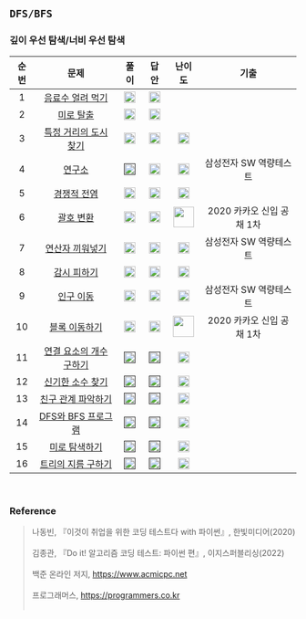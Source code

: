 ## `DFS/BFS`
### 깊이 우선 탐색/너비 우선 탐색

순번|문제|풀이|답안|난이도|기출
:---:|:---:|:---:|:---:|:---:|:---:|
1|[음료수 얼려 먹기](https://github.com/CHUrururu/CodingTest/blob/master/DFS%2C%20BFS/Problem/1_%EC%9D%8C%EB%A3%8C%EC%88%98%20%EC%96%BC%EB%A0%A4%20%EB%A8%B9%EA%B8%B0.md)|<a href="https://github.com/CHUrururu/CodingTest/blob/master/DFS%2C%20BFS/Solution/1_%EC%9D%8C%EB%A3%8C%EC%88%98%20%EC%96%BC%EB%A0%A4%20%EB%A8%B9%EA%B8%B0.py"><img src="https://cdn-icons-png.flaticon.com/512/7046/7046086.png" width="20" height="20"/></a>|<a href="https://github.com/ndb796/python-for-coding-test/blob/master/5/10.py"><img src="https://cdn-icons-png.flaticon.com/512/2702/2702154.png" width="20" height="20"/></a>||
2|[미로 탈출](https://github.com/CHUrururu/CodingTest/blob/master/DFS%2C%20BFS/Problem/2_%EB%AF%B8%EB%A1%9C%20%ED%83%88%EC%B6%9C.md)|<a href="https://github.com/CHUrururu/CodingTest/blob/master/DFS%2C%20BFS/Solution/2_%EB%AF%B8%EB%A1%9C%20%ED%83%88%EC%B6%9C.py"><img src="https://cdn-icons-png.flaticon.com/512/7046/7046086.png" width="20" height="20"/></a>|<a href="https://github.com/ndb796/python-for-coding-test/blob/master/5/11.py"><img src="https://cdn-icons-png.flaticon.com/512/2702/2702154.png" width="20" height="20"/></a>||
3|[특정 거리의 도시 찾기](https://www.acmicpc.net/problem/18352)|<a href="https://github.com/CHUrururu/CodingTest/blob/master/DFS%2C%20BFS/Solution/3_%ED%8A%B9%EC%A0%95%20%EA%B1%B0%EB%A6%AC%EC%9D%98%20%EB%8F%84%EC%8B%9C%20%EC%B0%BE%EA%B8%B0.py"><img src="https://cdn-icons-png.flaticon.com/512/7046/7046086.png" width="20" height="20"/></a>|<a href="https://github.com/ndb796/python-for-coding-test/blob/master/13/1.py"><img src="https://cdn-icons-png.flaticon.com/512/2702/2702154.png" width="20" height="20"/></a>|<img src="https://d2gd6pc034wcta.cloudfront.net/tier/9.svg" width="20" height="20">|
4|[연구소](https://www.acmicpc.net/problem/14502)|<a href=""><img src="https://cdn-icons-png.flaticon.com/512/7046/7046086.png" width="20" height="20"/></a>|<a href="https://github.com/ndb796/python-for-coding-test/blob/master/13/2.py"><img src="https://cdn-icons-png.flaticon.com/512/2702/2702154.png" width="20" height="20"/></a>|<img src="https://d2gd6pc034wcta.cloudfront.net/tier/12.svg" width="20" height="20">|삼성전자 SW 역량테스트|
5|[경쟁적 전염](https://www.acmicpc.net/problem/18405)|<a href="https://github.com/CHUrururu/CodingTest/blob/master/DFS%2C%20BFS/Solution/5_%EA%B2%BD%EC%9F%81%EC%A0%81%20%EC%A0%84%EC%97%BC.py"><img src="https://cdn-icons-png.flaticon.com/512/7046/7046086.png" width="20" height="20"/></a>|<a href="https://github.com/ndb796/python-for-coding-test/blob/master/13/3.py"><img src="https://cdn-icons-png.flaticon.com/512/2702/2702154.png" width="20" height="20"/></a>|<img src="https://d2gd6pc034wcta.cloudfront.net/tier/11.svg" width="20" height="20">|
6|[괄호 변환](https://school.programmers.co.kr/learn/courses/30/lessons/60058)|<a href="https://github.com/CHUrururu/CodingTest/blob/master/DFS%2C%20BFS/Solution/6_%EA%B4%84%ED%98%B8%20%EB%B3%80%ED%99%98.py"><img src="https://cdn-icons-png.flaticon.com/512/7046/7046086.png" width="20" height="20"/></a>|<a href="https://github.com/ndb796/python-for-coding-test/blob/master/13/4.py"><img src="https://cdn-icons-png.flaticon.com/512/2702/2702154.png" width="20" height="20"/></a>|<img src="https://github.com/CHUrururu/CodingTest/assets/147632493/6a4b26d8-bb28-4f8f-a1e2-fc42af27009c" width="36">|2020 카카오 신입 공채 1차|
7|[연산자 끼워넣기](https://www.acmicpc.net/problem/14888)|<a href="https://github.com/CHUrururu/CodingTest/blob/master/DFS%2C%20BFS/Solution/7_%EC%97%B0%EC%82%B0%EC%9E%90%20%EB%81%BC%EC%9B%8C%20%EB%84%A3%EA%B8%B0.py"><img src="https://cdn-icons-png.flaticon.com/512/7046/7046086.png" width="20" height="20"/></a>|<a href="https://github.com/ndb796/python-for-coding-test/blob/master/13/5.py"><img src="https://cdn-icons-png.flaticon.com/512/2702/2702154.png" width="20" height="20"/></a>|<img src="https://d2gd6pc034wcta.cloudfront.net/tier/10.svg" width="20" height="20">|삼성전자 SW 역량테스트|
8|[감시 피하기](https://www.acmicpc.net/problem/18428)|<a href="https://github.com/CHUrururu/CodingTest/blob/master/DFS%2C%20BFS/Solution/8_%EA%B0%90%EC%8B%9C%20%ED%94%BC%ED%95%98%EA%B8%B0.py"><img src="https://cdn-icons-png.flaticon.com/512/7046/7046086.png" width="20" height="20"/></a>|<a href="https://github.com/ndb796/python-for-coding-test/blob/master/13/6.py"><img src="https://cdn-icons-png.flaticon.com/512/2702/2702154.png" width="20" height="20"/></a>|<img src="https://d2gd6pc034wcta.cloudfront.net/tier/11.svg" width="20" height="20">||
9|[인구 이동](https://www.acmicpc.net/problem/16234)|<a href="https://github.com/CHUrururu/CodingTest/blob/master/DFS,%20BFS/Solution/09_%EC%9D%B8%EA%B5%AC%20%EC%9D%B4%EB%8F%99.py"><img src="https://cdn-icons-png.flaticon.com/512/7046/7046086.png" width="20" height="20"/></a>|<a href="https://github.com/ndb796/python-for-coding-test/blob/master/13/7.py"><img src="https://cdn-icons-png.flaticon.com/512/2702/2702154.png" width="20" height="20"/></a>|<img src="https://d2gd6pc034wcta.cloudfront.net/tier/12.svg" width="20" height="20">|삼성전자 SW 역량테스트|
10|[블록 이동하기](https://school.programmers.co.kr/learn/courses/30/lessons/60063)|<a href="https://github.com/CHUrururu/CodingTest/blob/master/DFS%2C%20BFS/Solution/10_%EB%B8%94%EB%A1%9D%20%EC%9D%B4%EB%8F%99%ED%95%98%EA%B8%B0.py"><img src="https://cdn-icons-png.flaticon.com/512/7046/7046086.png" width="20" height="20"/></a>|<a href="https://github.com/ndb796/python-for-coding-test/blob/master/13/8.py"><img src="https://cdn-icons-png.flaticon.com/512/2702/2702154.png" width="20" height="20"/></a>|<img src="https://github.com/CHUrururu/CodingTest/assets/147632493/c87e0020-a9f7-4eac-b71b-f85f967457ba" width="37">|2020 카카오 신입 공채 1차|
11|[연결 요소의 개수 구하기](https://www.acmicpc.net/problem/11724)|<a href=""><img src="https://cdn-icons-png.flaticon.com/512/7046/7046086.png" width="20" height="20"/></a>|<a href=""><img src="https://cdn-icons-png.flaticon.com/512/2702/2702154.png" width="20" height="20"/></a>|<img src="https://d2gd6pc034wcta.cloudfront.net/tier/9.svg" width="20" height="20">||
12|[신기한 소수 찾기](https://www.acmicpc.net/problem/2023)|<a href=""><img src="https://cdn-icons-png.flaticon.com/512/7046/7046086.png" width="20" height="20"/></a>|<a href=""><img src="https://cdn-icons-png.flaticon.com/512/2702/2702154.png" width="20" height="20"/></a>|<img src="https://d2gd6pc034wcta.cloudfront.net/tier/11.svg" width="20" height="20">||
13|[친구 관계 파악하기](https://www.acmicpc.net/problem/13023)|<a href=""><img src="https://cdn-icons-png.flaticon.com/512/7046/7046086.png" width="20" height="20"/></a>|<a href=""><img src="https://cdn-icons-png.flaticon.com/512/2702/2702154.png" width="20" height="20"/></a>|<img src="https://d2gd6pc034wcta.cloudfront.net/tier/11.svg" width="20" height="20">||
14|[DFS와 BFS 프로그램](https://www.acmicpc.net/problem/1260)|<a href=""><img src="https://cdn-icons-png.flaticon.com/512/7046/7046086.png" width="20" height="20"/></a>|<a href=""><img src="https://cdn-icons-png.flaticon.com/512/2702/2702154.png" width="20" height="20"/></a>|<img src="https://d2gd6pc034wcta.cloudfront.net/tier/9.svg" width="20" height="20">||
15|[미로 탐색하기](https://www.acmicpc.net/problem/2178)|<a href=""><img src="https://cdn-icons-png.flaticon.com/512/7046/7046086.png" width="20" height="20"/></a>|<a href=""><img src="https://cdn-icons-png.flaticon.com/512/2702/2702154.png" width="20" height="20"/></a>|<img src="https://d2gd6pc034wcta.cloudfront.net/tier/10.svg" width="20" height="20">||
16|[트리의 지름 구하기](https://www.acmicpc.net/problem/1167)|<a href=""><img src="https://cdn-icons-png.flaticon.com/512/7046/7046086.png" width="20" height="20"/></a>|<a href=""><img src="https://cdn-icons-png.flaticon.com/512/2702/2702154.png" width="20" height="20"/></a>|<img src="https://d2gd6pc034wcta.cloudfront.net/tier/14.svg" width="20" height="20">||
<br/>


### Reference
> 나동빈, 『이것이 취업을 위한 코딩 테스트다 with 파이썬』, 한빛미디어(2020)<br/><br/>
> 김종관, 『Do it! 알고리즘 코딩 테스트: 파이썬 편』, 이지스퍼블리싱(2022)<br/><br/>
> 백준 온라인 저지, https://www.acmicpc.net<br/><br/>
> 프로그래머스, https://programmers.co.kr<br/><br/>
